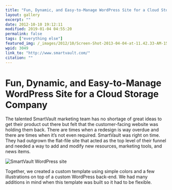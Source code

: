 ```yaml
---
title: "Fun, Dynamic, and Easy-to-Manage WordPress Site for a Cloud Storage Company"
layout: gallery
excerpt: ""
date: 2012-10-10 19:12:11
modified: 2019-01-04 04:55:20
permalink: false
tags: ["everything else"]
featured_img: /_images/2012/10/Screen-Shot-2013-04-04-at-11.42.33-AM-150x150.png
wpid: 3049
link_to: "http://www.smartvault.com/"
citation: ""
---
```


# Fun, Dynamic, and Easy-to-Manage WordPress Site for a Cloud Storage Company

The talented SmartVault marketing team has no shortage of great ideas to get their product out there but felt that the customer-facing website was holding them back. There are times when a redesign is way overdue and there are times when it’s not even required. SmartVault was right on time. They had outgrown the flat-file site that acted as the top level of their funnel and needed a way to add and modify new resources, marketing tools, and news items.

![SmartVault WordPress site](/_images/2012/10/Screen-Shot-2013-04-04-at-11.42.33-AM.png)

Together, we created a custom template using simple colors and a few illustrations on top of a custom WordPress back-end. We had many additions in mind when this template was built so it had to be flexible.